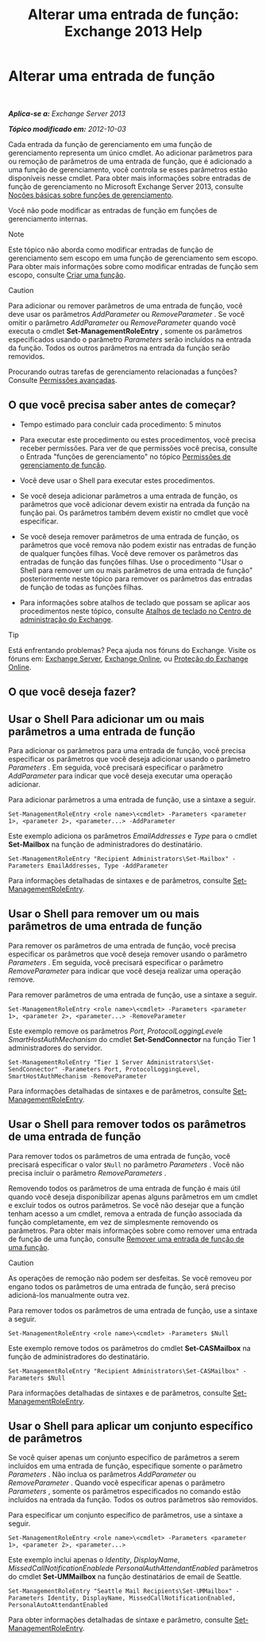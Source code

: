 ﻿---
title: 'Alterar uma entrada de função: Exchange 2013 Help'
TOCTitle: Alterar uma entrada de função
ms:assetid: 5aa4f39c-16a4-4815-ac4f-2cdcfa2b3ee1
ms:mtpsurl: https://technet.microsoft.com/pt-br/library/Dd298005(v=EXCHG.150)
ms:contentKeyID: 50485652
ms.date: 05/22/2018
mtps_version: v=EXCHG.150
ms.translationtype: MT
---

# Alterar uma entrada de função

 

_**Aplica-se a:** Exchange Server 2013_

_**Tópico modificado em:** 2012-10-03_

Cada entrada da função de gerenciamento em uma função de gerenciamento representa um único cmdlet. Ao adicionar parâmetros para ou remoção de parâmetros de uma entrada de função, que é adicionado a uma função de gerenciamento, você controla se esses parâmetros estão disponíveis nesse cmdlet. Para obter mais informações sobre entradas de função de gerenciamento no Microsoft Exchange Server 2013, consulte [Noções básicas sobre funções de gerenciamento](understanding-management-roles-exchange-2013-help.md).

Você não pode modificar as entradas de função em funções de gerenciamento internas.


> [!NOTE]
> Este tópico não aborda como modificar entradas de função de gerenciamento sem escopo em uma função de gerenciamento sem escopo. Para obter mais informações sobre como modificar entradas de função sem escopo, consulte <A href="create-a-role-exchange-2013-help.md">Criar uma função</A>.




> [!CAUTION]
> Para adicionar ou remover parâmetros de uma entrada de função, você deve usar os parâmetros <EM>AddParameter</EM> ou <EM>RemoveParameter</EM> . Se você omitir o parâmetro <EM>AddParameter</EM> ou <EM>RemoveParameter</EM> quando você executa o cmdlet <STRONG>Set-ManagementRoleEntry</STRONG> , somente os parâmetros especificados usando o parâmetro <EM>Parameters</EM> serão incluídos na entrada da função. Todos os outros parâmetros na entrada da função serão removidos.



Procurando outras tarefas de gerenciamento relacionadas a funções? Consulte [Permissões avançadas](advanced-permissions-exchange-2013-help.md).

## O que você precisa saber antes de começar?

  - Tempo estimado para concluir cada procedimento: 5 minutos

  - Para executar este procedimento ou estes procedimentos, você precisa receber permissões. Para ver de que permissões você precisa, consulte o Entrada "funções de gerenciamento" no tópico [Permissões de gerenciamento de função](role-management-permissions-exchange-2013-help.md).

  - Você deve usar o Shell para executar estes procedimentos.

  - Se você deseja adicionar parâmetros a uma entrada de função, os parâmetros que você adicionar devem existir na entrada da função na função pai. Os parâmetros também devem existir no cmdlet que você especificar.

  - Se você deseja remover parâmetros de uma entrada de função, os parâmetros que você remova não podem existir nas entradas de função de qualquer funções filhas. Você deve remover os parâmetros das entradas de função das funções filhas. Use o procedimento "Usar o Shell para remover um ou mais parâmetros de uma entrada de função" posteriormente neste tópico para remover os parâmetros das entradas de função de todas as funções filhas.

  - Para informações sobre atalhos de teclado que possam se aplicar aos procedimentos neste tópico, consulte [Atalhos de teclado no Centro de administração do Exchange](keyboard-shortcuts-in-the-exchange-admin-center-exchange-online-protection-help.md).


> [!TIP]
> Está enfrentando problemas? Peça ajuda nos fóruns do Exchange. Visite os fóruns em: <A href="https://go.microsoft.com/fwlink/p/?linkid=60612">Exchange Server</A>, <A href="https://go.microsoft.com/fwlink/p/?linkid=267542">Exchange Online</A>, ou <A href="https://go.microsoft.com/fwlink/p/?linkid=285351">Proteção do Exchange Online</A>.



## O que você deseja fazer?

## Usar o Shell Para adicionar um ou mais parâmetros a uma entrada de função

Para adicionar os parâmetros para uma entrada de função, você precisa especificar os parâmetros que você deseja adicionar usando o parâmetro *Parameters* . Em seguida, você precisará especificar o parâmetro *AddParameter* para indicar que você deseja executar uma operação adicionar.

Para adicionar parâmetros a uma entrada de função, use a sintaxe a seguir.

    Set-ManagementRoleEntry <role name>\<cmdlet> -Parameters <parameter 1>, <parameter 2>, <parameter...> -AddParameter

Este exemplo adiciona os parâmetros *EmailAddresses* e *Type* para o cmdlet **Set-Mailbox** na função de administradores do destinatário.

    Set-ManagementRoleEntry "Recipient Administrators\Set-Mailbox" -Parameters EmailAddresses, Type -AddParameter

Para informações detalhadas de sintaxes e de parâmetros, consulte [Set-ManagementRoleEntry](https://technet.microsoft.com/pt-br/library/dd351162\(v=exchg.150\)).

## Usar o Shell para remover um ou mais parâmetros de uma entrada de função

Para remover os parâmetros de uma entrada de função, você precisa especificar os parâmetros que você deseja remover usando o parâmetro *Parameters* . Em seguida, você precisará especificar o parâmetro *RemoveParameter* para indicar que você deseja realizar uma operação remove.

Para remover parâmetros de uma entrada de função, use a sintaxe a seguir.

    Set-ManagementRoleEntry <role name>\<cmdlet> -Parameters <parameter 1>, <parameter 2>, <parameter...> -RemoveParameter

Este exemplo remove os parâmetros *Port*, *ProtocolLoggingLevel*e *SmartHostAuthMechanism* do cmdlet **Set-SendConnector** na função Tier 1 administradores do servidor.

    Set-ManagementRoleEntry "Tier 1 Server Administrators\Set-SendConnector" -Parameters Port, ProtocolLoggingLevel, SmartHostAuthMechanism -RemoveParameter

Para informações detalhadas de sintaxes e de parâmetros, consulte [Set-ManagementRoleEntry](https://technet.microsoft.com/pt-br/library/dd351162\(v=exchg.150\)).

## Usar o Shell para remover todos os parâmetros de uma entrada de função

Para remover todos os parâmetros de uma entrada de função, você precisará especificar o valor `$Null` no parâmetro *Parameters* . Você não precisa incluir o parâmetro *RemoveParameters* .

Removendo todos os parâmetros de uma entrada de função é mais útil quando você deseja disponibilizar apenas alguns parâmetros em um cmdlet e excluir todos os outros parâmetros. Se você não desejar que a função tenham acesso a um cmdlet, remova a entrada de função associada da função completamente, em vez de simplesmente removendo os parâmetros. Para obter mais informações sobre como remover uma entrada de função de uma função, consulte [Remover uma entrada de função de uma função](remove-a-role-entry-from-a-role-exchange-2013-help.md).


> [!CAUTION]
> As operações de remoção não podem ser desfeitas. Se você removeu por engano todos os parâmetros de uma entrada de função, será preciso adicioná-los manualmente outra vez.



Para remover todos os parâmetros de uma entrada de função, use a sintaxe a seguir.

    Set-ManagementRoleEntry <role name>\<cmdlet> -Parameters $Null 

Este exemplo remove todos os parâmetros do cmdlet **Set-CASMailbox** na função de administradores do destinatário.

    Set-ManagementRoleEntry "Recipient Administrators\Set-CASMailbox" -Parameters $Null 

Para informações detalhadas de sintaxes e de parâmetros, consulte [Set-ManagementRoleEntry](https://technet.microsoft.com/pt-br/library/dd351162\(v=exchg.150\)).

## Usar o Shell para aplicar um conjunto específico de parâmetros

Se você quiser apenas um conjunto específico de parâmetros a serem incluídos em uma entrada de função, especifique somente o parâmetro *Parameters* . Não inclua os parâmetros *AddParameter* ou *RemoveParameter* . Quando você especificar apenas o parâmetro *Parameters* , somente os parâmetros especificados no comando estão incluídos na entrada da função. Todos os outros parâmetros são removidos.

Para especificar um conjunto específico de parâmetros, use a sintaxe a seguir.

    Set-ManagementRoleEntry <role name>\<cmdlet> -Parameters <parameter 1>, <parameter 2>, <parameter...>

Este exemplo inclui apenas o *Identity*, *DisplayName*, *MissedCallNotificationEnabled*e *PersonalAuthAttendantEnabled* parâmetros do cmdlet **Set-UMMailbox** na função destinatários de email de Seattle.

    Set-ManagementRoleEntry "Seattle Mail Recipients\Set-UMMailbox" -Parameters Identity, DisplayName, MissedCallNotificationEnabled, PersonalAutoAttendantEnabled

Para obter informações detalhadas de sintaxe e parâmetro, consulte [Set-ManagementRoleEntry](https://technet.microsoft.com/pt-br/library/dd351162\(v=exchg.150\)).


